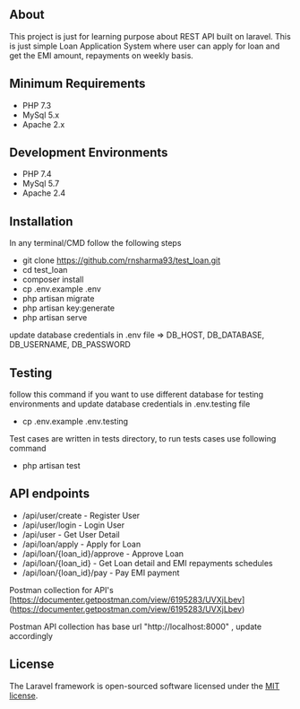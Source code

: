 ## About

This project is just for learning purpose about REST API built on laravel. This is just simple Loan Application System where user can apply for loan and get the EMI amount, repayments on weekly basis.

## Minimum Requirements

- PHP 7.3
- MySql 5.x
- Apache 2.x

## Development Environments
- PHP 7.4
- MySql 5.7
- Apache 2.4

## Installation 

In any terminal/CMD follow the following steps

- git clone https://github.com/rnsharma93/test_loan.git
- cd test_loan
- composer install
- cp .env.example .env 
- php artisan migrate
- php artisan key:generate
- php artisan serve

update database credentials in .env file => DB_HOST, DB_DATABASE, DB_USERNAME, DB_PASSWORD

## Testing

follow this command if you want to use different database for testing environments and update database credentials in .env.testing file 
- cp .env.example .env.testing 

Test cases are written in tests directory, to run tests cases use following command
- php artisan test


## API endpoints

- /api/user/create              - Register User
- /api/user/login               - Login User
- /api/user                     - Get User Detail
- /api/loan/apply               - Apply for Loan
- /api/loan/{loan_id}/approve   - Approve Loan
- /api/loan/{loan_id}           - Get Loan detail and EMI repayments schedules 
- /api/loan/{loan_id}/pay       - Pay EMI payment 

Postman collection for API's
[https://documenter.getpostman.com/view/6195283/UVXjLbev] (https://documenter.getpostman.com/view/6195283/UVXjLbev)

Postman API collection has base url "http://localhost:8000" , update accordingly

## License

The Laravel framework is open-sourced software licensed under the [MIT license](https://opensource.org/licenses/MIT).